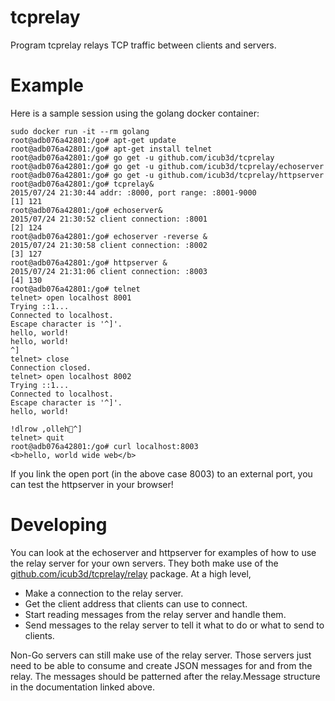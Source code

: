 # tcprelay

Program tcprelay relays TCP traffic between clients and servers.

# Example

Here is a sample session using the golang docker container:

    sudo docker run -it --rm golang
    root@adb076a42801:/go# apt-get update
    root@adb076a42801:/go# apt-get install telnet
    root@adb076a42801:/go# go get -u github.com/icub3d/tcprelay
    root@adb076a42801:/go# go get -u github.com/icub3d/tcprelay/echoserver
    root@adb076a42801:/go# go get -u github.com/icub3d/tcprelay/httpserver
    root@adb076a42801:/go# tcprelay&
    2015/07/24 21:30:44 addr: :8000, port range: :8001-9000
    [1] 121
    root@adb076a42801:/go# echoserver&
    2015/07/24 21:30:52 client connection: :8001
    [2] 124
    root@adb076a42801:/go# echoserver -reverse &
    2015/07/24 21:30:58 client connection: :8002
    [3] 127
    root@adb076a42801:/go# httpserver &
    2015/07/24 21:31:06 client connection: :8003
    [4] 130
    root@adb076a42801:/go# telnet
    telnet> open localhost 8001
    Trying ::1...
    Connected to localhost.
    Escape character is '^]'.
    hello, world!
    hello, world!
    ^]
    telnet> close
    Connection closed.
    telnet> open localhost 8002
    Trying ::1...
    Connected to localhost.
    Escape character is '^]'.
    hello, world!

    !dlrow ,olleh^]
    telnet> quit
    root@adb076a42801:/go# curl localhost:8003
    <b>hello, world wide web</b>

If you link the open port (in the above case 8003) to an external port, you can test the httpserver in your browser!

# Developing

You can look at the echoserver and httpserver for examples of how to use the
relay server for your own servers. They both make use of the
[github.com/icub3d/tcprelay/relay](https://godoc.org/github.com/icub3d/tcprelay/relay)
package. At a high level,

* Make a connection to the relay server.
* Get the client address that clients can use to connect.
* Start reading messages from the relay server and handle them.
* Send messages to the relay server to tell it what to do or what to send to clients.

Non-Go servers can still make use of the relay server. Those servers just need
to be able to consume and create JSON messages for and from the relay. The
messages should be patterned after the relay.Message structure in the
documentation linked above.
